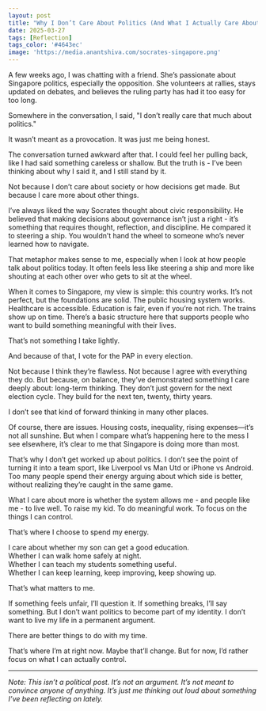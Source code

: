 ```yaml
---
layout: post
title: "Why I Don’t Care About Politics (And What I Actually Care About)"
date: 2025-03-27
tags: [Reflection]
tags_color: '#4643ec'
image: 'https://media.anantshiva.com/socrates-singapore.png'
---
```

A few weeks ago, I was chatting with a friend. She’s passionate about Singapore politics, especially the opposition. She volunteers at rallies, stays updated on debates, and believes the ruling party has had it too easy for too long.

Somewhere in the conversation, I said, "I don’t really care that much about politics."

It wasn’t meant as a provocation. It was just me being honest.

The conversation turned awkward after that. I could feel her pulling back, like I had said something careless or shallow. But the truth is - I’ve been thinking about why I said it, and I still stand by it.

Not because I don’t care about society or how decisions get made. But because I care more about other things.

I’ve always liked the way Socrates thought about civic responsibility. He believed that making decisions about governance isn’t just a right - it’s something that requires thought, reflection, and discipline. He compared it to steering a ship. You wouldn’t hand the wheel to someone who’s never learned how to navigate.

That metaphor makes sense to me, especially when I look at how people talk about politics today. It often feels less like steering a ship and more like shouting at each other over who gets to sit at the wheel.

When it comes to Singapore, my view is simple: this country works. It’s not perfect, but the foundations are solid. The public housing system works. Healthcare is accessible. Education is fair, even if you’re not rich. The trains show up on time. There’s a basic structure here that supports people who want to build something meaningful with their lives.

That’s not something I take lightly.

And because of that, I vote for the PAP in every election.

Not because I think they’re flawless. Not because I agree with everything they do. But because, on balance, they’ve demonstrated something I care deeply about: long-term thinking. They don’t just govern for the next election cycle. They build for the next ten, twenty, thirty years.

I don’t see that kind of forward thinking in many other places.

Of course, there are issues. Housing costs, inequality, rising expenses—it’s not all sunshine. But when I compare what’s happening here to the mess I see elsewhere, it’s clear to me that Singapore is doing more than most.

That’s why I don’t get worked up about politics. I don’t see the point of turning it into a team sport, like Liverpool vs Man Utd or iPhone vs Android. Too many people spend their energy arguing about which side is better, without realizing they’re caught in the same game.

What I care about more is whether the system allows me - and people like me - to live well. To raise my kid. To do meaningful work. To focus on the things I can control.

That’s where I choose to spend my energy.

I care about whether my son can get a good education.  
Whether I can walk home safely at night.  
Whether I can teach my students something useful.  
Whether I can keep learning, keep improving, keep showing up.

That’s what matters to me.

If something feels unfair, I’ll question it. If something breaks, I’ll say something. But I don’t want politics to become part of my identity. I don’t want to live my life in a permanent argument.

There are better things to do with my time.

That’s where I’m at right now. Maybe that’ll change. But for now, I’d rather focus on what I can actually control.

---

*Note: This isn’t a political post. It’s not an argument. It’s not meant to convince anyone of anything. It’s just me thinking out loud about something I’ve been reflecting on lately.*
